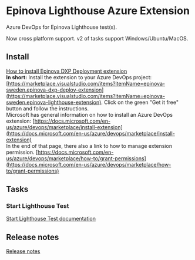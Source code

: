 # Epinova Lighthouse Azure Extension
Azure DevOps for Epinova Lighthouse test(s).  
  
Now cross platform support. v2 of tasks support Windows/Ubuntu/MacOS.  
  
## Install 
[How to install Epinova DXP Deployment extension](documentation/InstallExtension.md)  
**In short:**
Install the extension to your Azure DevOps project: [https://marketplace.visualstudio.com/items?itemName=epinova-sweden.epinova-dxp-deploy-extension](https://marketplace.visualstudio.com/items?itemName=epinova-sweden.epinova-lighthouse-extension). Click on the green "Get it free" button and follow the instructions.  
Microsoft has general information on how to install an Azure DevOps extension:  [https://docs.microsoft.com/en-us/azure/devops/marketplace/install-extension](https://docs.microsoft.com/en-us/azure/devops/marketplace/install-extension)  
In the end of that page, there also a link to how to manage extension permission. [https://docs.microsoft.com/en-us/azure/devops/marketplace/how-to/grant-permissions](https://docs.microsoft.com/en-us/azure/devops/marketplace/how-to/grant-permissions)  

## Tasks
### Start Lighthouse Test
[Start Lighthouse Test documentation](documentation/StartLighthouseTest.md)  

## Release notes ##
[Release notes](src/ReleaseNotes.md)